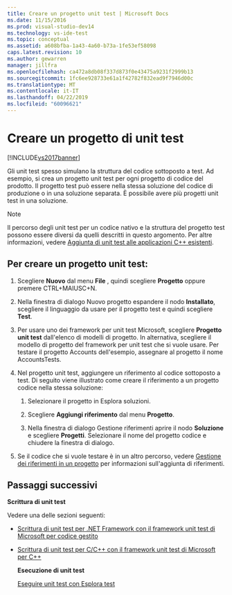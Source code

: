 ```yaml
---
title: Creare un progetto unit test | Microsoft Docs
ms.date: 11/15/2016
ms.prod: visual-studio-dev14
ms.technology: vs-ide-test
ms.topic: conceptual
ms.assetid: a608bfba-1a43-4a60-b73a-1fe53ef58098
caps.latest.revision: 10
ms.author: gewarren
manager: jillfra
ms.openlocfilehash: ca472a8db08f337d873f0e43475a9231f2999b13
ms.sourcegitcommit: 1fc6ee928733e61a1f42782f832ead9f7946d00c
ms.translationtype: MT
ms.contentlocale: it-IT
ms.lasthandoff: 04/22/2019
ms.locfileid: "60096621"
---
```

# <a name="create-a-unit-test-project"></a>Creare un progetto di unit test
[!INCLUDE[vs2017banner](../includes/vs2017banner.md)]

Gli unit test spesso simulano la struttura del codice sottoposto a test. Ad esempio, si crea un progetto unit test per ogni progetto di codice del prodotto. Il progetto test può essere nella stessa soluzione del codice di produzione o in una soluzione separata. È possibile avere più progetti unit test in una soluzione.  
  
> [!NOTE]
>  Il percorso degli unit test per un codice nativo e la struttura del progetto test possono essere diversi da quelli descritti in questo argomento. Per altre informazioni, vedere [Aggiunta di unit test alle applicazioni C++ esistenti](../test/unit-testing-existing-cpp-applications-with-test-explorer.md).  
  
## <a name="to-create-a-unit-test-project"></a>Per creare un progetto unit test:  
  
1. Scegliere **Nuovo** dal menu **File** , quindi scegliere **Progetto** oppure premere CTRL+MAIUSC+N.  
  
2. Nella finestra di dialogo Nuovo progetto espandere il nodo **Installato**, scegliere il linguaggio da usare per il progetto test e quindi scegliere **Test**.  
  
3. Per usare uno dei framework per unit test Microsoft, scegliere **Progetto unit test** dall'elenco di modelli di progetto. In alternativa, scegliere il modello di progetto del framework per unit test che si vuole usare. Per testare il progetto Accounts dell'esempio, assegnare al progetto il nome AccountsTests.  
  
4. Nel progetto unit test, aggiungere un riferimento al codice sottoposto a test.  Di seguito viene illustrato come creare il riferimento a un progetto codice nella stessa soluzione:  
  
    1. Selezionare il progetto in Esplora soluzioni.  
  
    2. Scegliere **Aggiungi riferimento** dal menu **Progetto**.  
  
    3. Nella finestra di dialogo Gestione riferimenti aprire il nodo **Soluzione** e scegliere **Progetti**. Selezionare il nome del progetto codice e chiudere la finestra di dialogo.  
  
5. Se il codice che si vuole testare è in un altro percorso, vedere [Gestione dei riferimenti in un progetto](../ide/managing-references-in-a-project.md) per informazioni sull'aggiunta di riferimenti.  
  
## <a name="next-steps"></a>Passaggi successivi  
 **Scrittura di unit test**  
  
 Vedere una delle sezioni seguenti:  
  
- [Scrittura di unit test per .NET Framework con il framework unit test di Microsoft per codice gestito](../test/writing-unit-tests-for-the-dotnet-framework-with-the-microsoft-unit-test-framework-for-managed-code.md)  
  
- [Scrittura di unit test per C/C++ con il framework unit test di Microsoft per C++](../test/writing-unit-tests-for-c-cpp-with-the-microsoft-unit-testing-framework-for-cpp.md)  
  
  **Esecuzione di unit test**  
  
  [Eseguire unit test con Esplora test](../test/run-unit-tests-with-test-explorer.md)
